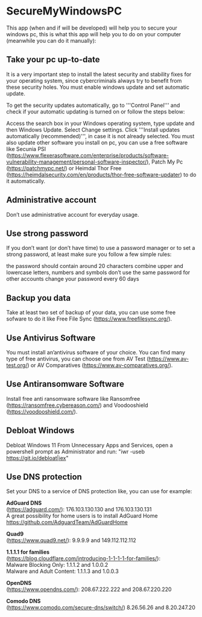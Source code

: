 # SecureMyWindowsPC
This app (when and if will be developed) will help you to secure your windows pc, this is what this app will help you to do on your computer (meanwhile you can do it manually):

## Take your pc up-to-date
It is a very important step to install the latest security and stability fixes for your operating system, since cybercriminals always try to benefit from these security holes. You must enable windows update and set automatic update.

To get the security updates automatically, go to '''Control Panel''' and check if your automatic updating is turned on or follow the steps below:

Access the search box in your Windows operating system, type update and then Windows Update.
Select Change settings.
Click '''Install updates automatically (recommended)''', in case it is not already selected.
You must also update other software you install on pc, you can use a free software like Secunia PSI (https://www.flexerasoftware.com/enterprise/products/software-vulnerability-management/personal-software-inspector/), Patch My Pc (https://patchmypc.net/) or Heimdal Thor Free (https://heimdalsecurity.com/en/products/thor-free-software-updater) to do it automatically.

## Administrative account
Don’t use administrative account for everyday usage.

## Use strong password
If you don’t want (or don’t have time) to use a password manager or to set a strong password, at least make sure you follow a few simple rules:

 the password should contain around 20 characters
 combine upper and lowercase letters, numbers and symbols
 don’t use the same password for other accounts
 change your password every 60 days
 
## Backup you data
Take at least two set of backup of your data, you can use some free sofware to do it like Free File Sync (https://www.freefilesync.org/).

## Use Antivirus Software
You must install an’antivirus software of your choice.  You can find many type of free antivirus, you can choose one from AV Test (https://www.av-test.org/) or AV Comparatives (https://www.av-comparatives.org/).

## Use Antiransomware Software
Install free anti ransomware software like Ransomfree (https://ransomfree.cybereason.com/) and Voodooshield (https://voodooshield.com/).

## Debloat Windows
Debloat Windows 11 From Unnecessary Apps and Services, open a powershell prompt as Administrator and run: "iwr -useb https://git.io/debloat|iex"

## Use DNS protection
Set your DNS to a service of DNS protection like, you can use for example:  

**AdGuard DNS**  
(https://adguard.com/): 176.103.130.130 and 176.103.130.131  
A great possibility for home users is to install AdGuard Home https://github.com/AdguardTeam/AdGuardHome  

**Quad9**  
(https://www.quad9.net/): 9.9.9.9 and 149.112.112.112  

**1.1.1.1 for families**  
(https://blog.cloudflare.com/introducing-1-1-1-1-for-families/):  
Malware Blocking Only: 1.1.1.2 and 1.0.0.2  
Malware and Adult Content: 1.1.1.3 and 1.0.0.3  

**OpenDNS**  
(https://www.opendns.com/): 208.67.222.222 and 208.67.220.220  

**Comodo DNS**  
(https://www.comodo.com/secure-dns/switch/) 8.26.56.26 and 8.20.247.20  




